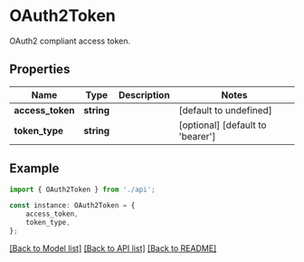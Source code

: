 # OAuth2Token

OAuth2 compliant access token.

## Properties

Name | Type | Description | Notes
------------ | ------------- | ------------- | -------------
**access_token** | **string** |  | [default to undefined]
**token_type** | **string** |  | [optional] [default to 'bearer']

## Example

```typescript
import { OAuth2Token } from './api';

const instance: OAuth2Token = {
    access_token,
    token_type,
};
```

[[Back to Model list]](../README.md#documentation-for-models) [[Back to API list]](../README.md#documentation-for-api-endpoints) [[Back to README]](../README.md)
